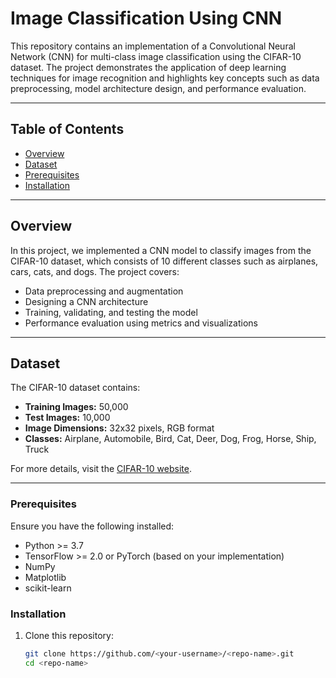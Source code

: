 # **Image Classification Using CNN**

This repository contains an implementation of a Convolutional Neural Network (CNN) for multi-class image classification using the CIFAR-10 dataset. The project demonstrates the application of deep learning techniques for image recognition and highlights key concepts such as data preprocessing, model architecture design, and performance evaluation.

---

## **Table of Contents**
- [Overview](#overview)
- [Dataset](#dataset)
- [Prerequisites](#Prerequisites)
- [Installation](#Installation)


---

## **Overview**

In this project, we implemented a CNN model to classify images from the CIFAR-10 dataset, which consists of 10 different classes such as airplanes, cars, cats, and dogs. The project covers:
- Data preprocessing and augmentation
- Designing a CNN architecture
- Training, validating, and testing the model
- Performance evaluation using metrics and visualizations

---

## **Dataset**

The CIFAR-10 dataset contains:
- **Training Images:** 50,000
- **Test Images:** 10,000
- **Image Dimensions:** 32x32 pixels, RGB format
- **Classes:** Airplane, Automobile, Bird, Cat, Deer, Dog, Frog, Horse, Ship, Truck

For more details, visit the [CIFAR-10 website](https://www.cs.toronto.edu/~kriz/cifar.html).

---


### **Prerequisites**
Ensure you have the following installed:
- Python >= 3.7
- TensorFlow >= 2.0 or PyTorch (based on your implementation)
- NumPy
- Matplotlib
- scikit-learn

### **Installation**
1. Clone this repository:
   ```bash
   git clone https://github.com/<your-username>/<repo-name>.git
   cd <repo-name>
